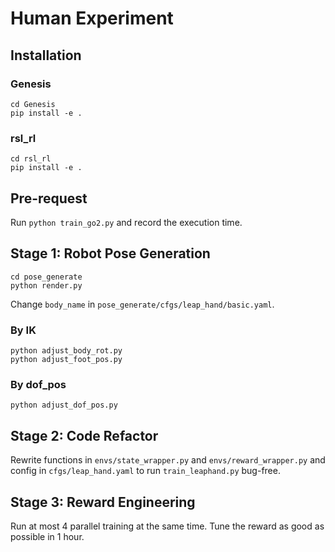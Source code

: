 # Human Experiment

## Installation

### Genesis

```
cd Genesis
pip install -e .
```

### rsl_rl
```
cd rsl_rl
pip install -e .
```

## Pre-request

Run `python train_go2.py` and record the execution time.

## Stage 1: Robot Pose Generation

```
cd pose_generate
python render.py
```
Change `body_name` in `pose_generate/cfgs/leap_hand/basic.yaml`.

### By IK
```
python adjust_body_rot.py
python adjust_foot_pos.py
```

### By dof_pos
```
python adjust_dof_pos.py
```

## Stage 2: Code Refactor
Rewrite functions in `envs/state_wrapper.py` and `envs/reward_wrapper.py` and config in `cfgs/leap_hand.yaml` to run `train_leaphand.py` bug-free.

## Stage 3: Reward Engineering
Run at most 4 parallel training at the same time. Tune the reward as good as possible in 1 hour.
